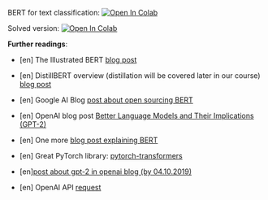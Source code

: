 BERT for text classification:
[![Open In Colab](https://colab.research.google.com/assets/colab-badge.svg)](https://colab.research.google.com/github/girafe-ai/ml-course/blob/24s_advanced/week04_transfer_learning/04_bert_for_text_classification.ipynb)

Solved version:
[![Open In Colab](https://colab.research.google.com/assets/colab-badge.svg)](https://colab.research.google.com/github/girafe-ai/ml-course/blob/24s_advanced/week04_transfer_learning/04_bert_for_text_classification.solved.ipynb)

**Further readings**:

- [en] The Illustrated BERT
  [blog post](http://jalammar.github.io/illustrated-bert/)

- [en] DistillBERT overview (distillation will be covered later in our course)
  [blog post](https://medium.com/huggingface/distilbert-8cf3380435b5)

- [en] Google AI Blog
  [post about open sourcing BERT](https://ai.googleblog.com/2018/11/open-sourcing-bert-state-of-art-pre.html)

- [en] OpenAI blog post
  [Better Language Models and Their Implications (GPT-2)](https://openai.com/blog/better-language-models/)

- [en] One more
  [blog post explaining BERT](https://yashuseth.blog/2019/06/12/bert-explained-faqs-understand-bert-working/)

- [en] Great PyTorch library:
  [pytorch-transformers](https://github.com/huggingface/transformers)

- [en][post about gpt-2 in openai blog (by 04.10.2019)](https://openai.com/blog/fine-tuning-gpt-2/)

- [en] OpenAI API [request](https://openai.com/blog/openai-api/)
